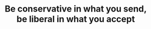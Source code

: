 ---
title: 'Be conservative in what you send, be liberal in what you accept'
description: 'Ballerina employs "be conservative in what you send, be liberal in what you accept" by using structural types that support openness. <br><br>These types serve a dual purpose: enhancing static typing within programs and describing service interfaces accurately. While outgoing messages are tightly controlled to ensure protocol adherence, incoming data is handled with a degree of flexibility. The result is a balance of strictness and tolerance that enhances interoperability and resilience. This makes Ballerina a robust and adaptable choice for constructing cloud-native applications'
image: 
url: https://github.com/ballerina-guides/integration-samples/tree/main/model-constrained-flexible-data-for-dop
---